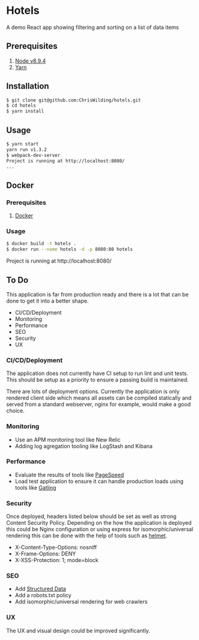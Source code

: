 # Hotels

A demo React app showing filtering and sorting on a list of data items

## Prerequisites

1. [Node v8.9.4](https://nodejs.org/en/download/)
1. [Yarn](https://yarnpkg.com/en/docs/install)

## Installation

```sh
$ git clone git@github.com:ChrisWilding/hotels.git
$ cd hotels
$ yarn install

```

## Usage

```sh
$ yarn start
yarn run v1.3.2
$ webpack-dev-server
Project is running at http://localhost:8080/
...
```

## Docker

### Prerequisites

1. [Docker](https://www.docker.com/community-edition)

### Usage

```sh
$ docker build -t hotels .
$ docker run --name hotels -d -p 8080:80 hotels
```

Project is running at http://localhost:8080/


## To Do

This application is far from production ready and there is a lot that can be
done to get it into a better shape.

* CI/CD/Deployment
* Monitoring
* Performance
* SEO
* Security
* UX



### CI/CD/Deployment

The application does not currently have CI setup to run lint and unit tests.
This should be setup as a priority to ensure a passing build is maintained.

There are lots of deployment options. Currently the application is only rendered
client side which means all assets can be compiled statically and served from a
standard webserver, nginx for example, would make a good choice.


### Monitoring

* Use an APM monitoring tool like New Relic
* Adding log agregation tooling like LogStash and Kibana


### Performance

* Evaluate the results of tools like [PageSpeed](https://developers.google.com/speed/?hl=en-US&utm_source=PSI&utm_medium=incoming-link&utm_campaign=PSI)
* Load test application to ensure it can handle production loads using tools like [Gatling](https://gatling.io/)


### Security

Once deployed, headers listed below should be set as well as strong Content
Security Policy. Depending on the how the application is deployed this could be
Nginx configuration or using express for isomorphic/universal rendering this
can be done with the help of tools such as
[helmet](https://github.com/helmetjs/helmet).

* X-Content-Type-Options: nosniff
* X-Frame-Options: DENY
* X-XSS-Protection: 1; mode=block


### SEO

* Add [Structured Data](https://developers.google.com/search/docs/guides/intro-structured-data)
* Add a robots.txt policy
* Add isomorphic/universal rendering for web crawlers


### UX

The UX and visual design could be improved significantly.
